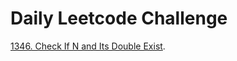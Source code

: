 # Daily Leetcode Challenge
[1346. Check If N and Its Double Exist](tps://leetcode.com/problems/check-if-n-and-its-double-exist).
